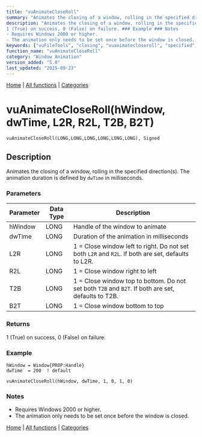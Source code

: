 ```yaml
---
title: "vuAnimateCloseRoll"
summary: "Animates the closing of a window, rolling in the specified direction(s)."
description: "Animates the closing of a window, rolling in the specified direction(s). The animation duration is defined by `dwTime` in milliseconds. ### Parameters ### Returns
1 (True) on success, 0 (False) on failure. ### Example ### Notes
- Requires Windows 2000 or higher.  
- The animation only needs to be set once before the window is closed. [Home](../index.md) | [All functions](index.md) | [Categories](../categories/index.md)"
keywords: ["vuFileTools", "closing", "vuanimatecloseroll", "specified", "rolling", "direction", "window", "Clarion", "animation", "Windows", "animates"]
function_name: "vuAnimateCloseRoll"
category: "Window Animation"
version_added: "5.0"
last_updated: "2025-09-23"
---
```


[Home](../index.md) | [All functions](index.md) | [Categories](../categories/index.md)

# vuAnimateCloseRoll(hWindow, dwTime, L2R, R2L, T2B, B2T)

```Prototype
vuAnimateCloseRoll(LONG,LONG,LONG,LONG,LONG,LONG), Signed
```


## Description
Animates the closing of a window, rolling in the specified direction(s). The animation duration is defined by `dwTime` in milliseconds.

### Parameters

| Parameter | Data Type | Description                                                                 |
|-----------|-----------|-----------------------------------------------------------------------------|
| hWindow   | LONG      | Handle of the window to animate                                             |
| dwTime    | LONG      | Duration of the animation in milliseconds                                   |
| L2R       | LONG      | 1 = Close window left to right. Do not set both `L2R` and `R2L`. If both are set, defaults to L2R. |
| R2L       | LONG      | 1 = Close window right to left                                              |
| T2B       | LONG      | 1 = Close window top to bottom. Do not set both `T2B` and `B2T`. If both are set, defaults to T2B. |
| B2T       | LONG      | 1 = Close window bottom to top                                              |

### Returns
1 (True) on success, 0 (False) on failure.

### Example

```Clarion
hWindow = Window{PROP:Handle}
dwTime  = 200  ! default

vuAnimateCloseRoll(hWindow, dwTime, 1, 0, 1, 0)
```

### Notes
- Requires Windows 2000 or higher.  
- The animation only needs to be set once before the window is closed.

[Home](../index.md) | [All functions](index.md) | [Categories](../categories/index.md)
